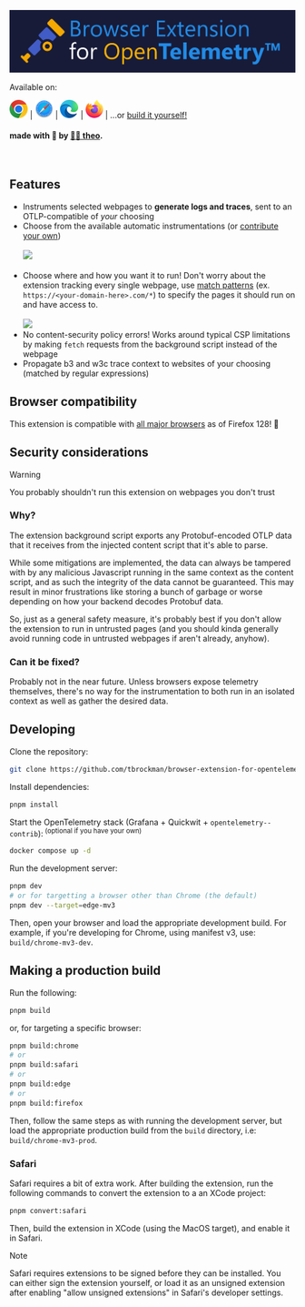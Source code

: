 ![logo](assets/logo.svg)

<div>
    <p>Available on:</p>
    <p>
        <a href="https://chromewebstore.google.com/detail/opentelemetry-browser-ext/bgjeoaohfhbfabbfhbafjihbobjgniag"><img src='./assets/chrome.svg' height=32 alt='chrome download'></img></a>
        |
        <a href="https://apps.apple.com/us/app/opentelemetry-browser-ext/id6503631744"><img src='./assets/safari.svg' height=32 alt='safari download'></img></a>
        |
        <a href="https://microsoftedge.microsoft.com/addons/detail/opentelemetry-browser-ext/agbimhpapcebokbphphbfcimebibcoga"><img src='./assets/edge.svg' height=32 alt='edge download'></img></a>
        |
        <a href="https://addons.mozilla.org/en-US/firefox/addon/opentelemetry-browserextension/"><img src='./assets/firefox.svg' height=32 alt='firefox nightly download'></img></a>
        |
        ...or <a href='#making-a-production-build'>build it yourself!</a>
    </p>
    <h4>made with 🧪 by <a href="https://theo.lol">🧑‍🔬 theo</a>.</h4>
    <p>&nbsp;</p>
</div>

## Features

- Instruments selected webpages to **generate logs and traces**, sent to an OTLP-compatible  of _your_ choosing
- Choose from the available automatic instrumentations (or [contribute your own](contributing.md))
  <br></br>
  <img width='480px' src='https://github.com/user-attachments/assets/d814fb07-c029-4278-8336-f73264156f41'></img>
  <br></br>
- Choose where and how you want it to run! Don't worry about the extension tracking every single webpage, use [match patterns](https://developer.mozilla.org/en-US/docs/Mozilla/Add-ons/WebExtensions/Match_patterns) (ex. `https://<your-domain-here>.com/*`) to specify the pages it should run on and have access to.
  <br></br>
  <img width='480px' src='https://github.com/user-attachments/assets/af17a340-641a-406b-9997-9ab7bc6b3160'></img>
- No content-security policy errors! Works around typical CSP limitations by making `fetch` requests from the background script instead of the webpage
- Propagate b3 and w3c trace context to websites of your choosing (matched by regular expressions)

## Browser compatibility

This extension is compatible with [all major browsers](https://developer.mozilla.org/en-US/docs/Mozilla/Add-ons/WebExtensions/API/scripting/executeScript#browser_compatibility) as of Firefox 128! 🎉

<!-- ## Architecture TODO: -->
<!-- ## Performance impact TODO: -->

## Security considerations

> [!WARNING]
> You probably shouldn't run this extension on webpages you don't trust

### Why?

The extension background script exports any Protobuf-encoded OTLP data that it receives from the injected content script that it's able to parse.

While some mitigations are implemented, the data can always be tampered with by any malicious Javascript running in the same context as the content script, and as such the integrity of the data cannot be guaranteed. This may result in minor frustrations like storing a bunch of garbage or worse depending on how your backend decodes Protobuf data.

So, just as a general safety measure, it's probably best if you don't allow the extension to run in untrusted pages (and you should kinda generally avoid running code in untrusted webpages if aren't already, anyhow).

### Can it be fixed?

Probably not in the near future. Unless browsers expose telemetry themselves, there's no way for the instrumentation to both run in an isolated context as well as gather the desired data.

## Developing

Clone the repository:

```bash
git clone https://github.com/tbrockman/browser-extension-for-opentelemetry
```

Install dependencies:

```bash
pnpm install
```

Start the OpenTelemetry stack (Grafana + Quickwit + `opentelemetry--contrib`):<sup> (optional if you have your own)</sup>

```bash
docker compose up -d
```

Run the development server:

```bash
pnpm dev
# or for targetting a browser other than Chrome (the default)
pnpm dev --target=edge-mv3
```

Then, open your browser and load the appropriate development build. For example, if you're developing for Chrome, using manifest v3, use: `build/chrome-mv3-dev`.

## Making a production build

Run the following:

```bash
pnpm build
```

or, for targeting a specific browser:

```bash
pnpm build:chrome
# or
pnpm build:safari
# or
pnpm build:edge
# or
pnpm build:firefox
```

Then, follow the same steps as with running the development server, but load the appropriate production build from the `build` directory, i.e: `build/chrome-mv3-prod`.

### Safari

Safari requires a bit of extra work. After building the extension, run the following commands to convert the extension to a an XCode project:

```bash
pnpm convert:safari
```

Then, build the extension in XCode (using the MacOS target), and enable it in Safari.

> [!NOTE]
> Safari requires extensions to be signed before they can be installed. You can either sign the extension yourself, or load it as an unsigned extension after enabling "allow unsigned extensions" in Safari's developer settings.
